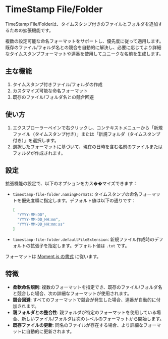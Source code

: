 # TimeStamp File/Folder

TimeStamp File/Folderは、タイムスタンプ付きのファイルとフォルダを追加するための拡張機能です。

複数の設定可能な命名フォーマットをサポートし、優先度に従って適用します。既存のファイル/フォルダ名との競合を自動的に解決し、必要に応じてより詳細なタイムスタンプフォーマットや連番を使用してユニークな名前を生成します。

## 主な機能

1. タイムスタンプ付きファイル/フォルダの作成
2. カスタマイズ可能な命名フォーマット
3. 既存のファイル/フォルダ名との競合回避

## 使い方

1. エクスプローラーペインで右クリックし、コンテキストメニューから「新規ファイル（タイムスタンプ付き）」または「新規フォルダ（タイムスタンプ付き）」を選択します。
2. 選択したフォーマットに基づいて、現在の日時を含む名前のファイルまたはフォルダが作成されます。

## 設定

拡張機能の設定で、以下のオプションをカス��マイズできます：

- `timestamp-file-folder.namingFormats`: タイムスタンプの命名フォーマットを優先度順に指定します。デフォルト値は以下の通りです：
  ```json
  [
    "YYYY-MM-DD",
    "YYYY-MM-DD_HH:mm",
    "YYYY-MM-DD_HH:mm:ss"
  ]
  ```

- `timestamp-file-folder.defaultFileExtension`: 新規ファイル作成時のデフォルトの拡張子を指定します。デフォルト値は `.txt` です。

フォーマットは [Moment.js の書式](https://momentjs.com/docs/#/displaying/format/) に従います。

## 特徴

- **柔軟命名規則**: 複数のフォーマットを指定でき、既存のファイル/フォルダ名と競合した場合、次の詳細なフォーマットが使用されます。
- **競合回避**: すべてのフォーマットで競合が発生した場合、連番が自動的に付加されます。
- **親フォルダとの整合性**: 親フォルダが特定のフォーマットを使用している場合、新しいファイル/フォルダは次のレベルのフォーマットから開始します。
- **既存ファイルの更新**: 同名のファイルが存在する場合、より詳細なフォーマットに自動的に更新されます。